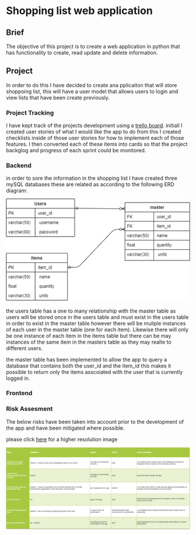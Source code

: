 # Shopping list web application

## Brief
The objective of this project is to create a web application in python that has functionality to create, read update and delete information.

## Project
In order to do this I have decided to create ana pplicaiton that will store shoppoing list, this will have a user model that allows users to login and view lists that have been create previously.

### Project Tracking
I have kept track of the projects development using a [trello board](https://trello.com/b/ZqFX1q9P/shopping-list).
initiall I created user stories of what I would like the app to do from this I created checklists inside of those user stories for how to implement each of those features. I then converted each of these items into cards so that the project backglog and progress of each sprint could be monitored.


### Backend
in order to sore the information in the shopping list I have created three mySQL databases these are related as according to the following ERD diagram:

![ERD](images/ERD_diagram.draw.io.png)

the users table has a one to many relationship with the master table as users will be stored once in the users table and must exist in the users table in order to exist in the master table however there will be muliple instances of each user in the master table (one for each item). Likewise there will only be one instance of each item in the items table but there can be may instances of the same item in the masters table as they may realte to different users.

the master table has been implemented to allow the app to query a database that contains both the user_id and the item_id this makes it possible to return only the items asscoiated with the user that is currently logged in.

### Frontend



### Risk Assesment 

The below risks have been taken into account prior to the development of the app and have been mitigated where possible.

please click [here](https://github.com/MattCrutchley/shoppinglist/tree/master/images/Risk_assesment.png) for a higher resolution image

![Risk assesment](images/Risk_assesment.png)

